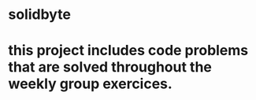 # solidbyte

# this project includes code problems that are solved throughout the weekly group exercices.
